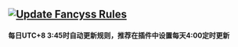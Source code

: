 [![Update Fancyss Rules](https://github.com/rex5652/fancyss-rules/actions/workflows/fancyss-rules-3.0.yml/badge.svg)](https://github.com/rex5652/fancyss-rules/actions/workflows/fancyss-rules-3.0.yml)
---   
#### 每日UTC+8 3:45时自动更新规则，推荐在插件中设置每天4:00定时更新  
